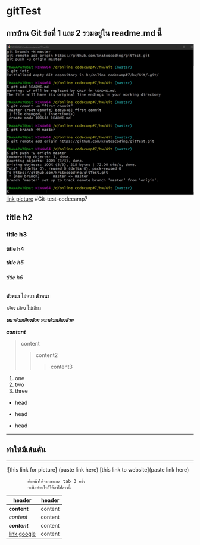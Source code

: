 # gitTest

## การบ้าน Git ข้อที่ 1 และ 2 รวมอยู่ใน readme.md นี้
![link picture](1.1.jpg)
[link picture](https://ibb.co/gFWSb0W)
#Git-test-codecamp7
## title h2
### title h3
#### title h4
##### title h5
###### title h6

**ตัวหนา** ไม่หนา __ตัวหนา__

_เอียง_ *เอียง* ไม่เอียง

__*หนาด้วยเอียงด้วย*__ ***หนาด้วยเอียงด้วย*** 

**_content_**

>content
>>content2
>>>content3
1. one
2. two
3. three

+ head
- head
* head
*** 
ทำให้มีเส้นคั่น
---
___

![this link for picture] (paste link here)
[this link to website](paste link here)

            ย่อหน้าให้จากการกด tab 3 ครั้ง
            จะพิมพ์อะไรก็ได้ลงไปตรงนี้


|header | header |
--|--
|**content** | content|
*content* | content
***content*** | content
[link google](https://www.google.co.th) | content